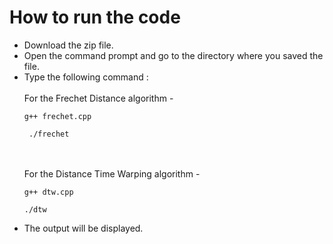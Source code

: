 # How to run the code
- Download the zip file.
- Open the command prompt and go to the directory where you saved the file.
- Type the following command :<br><br>
  For the Frechet Distance algorithm -
  ```
  g++ frechet.cpp
  ```
  ```
   ./frechet
  ```
  <br><br>
  For the Distance Time Warping algorithm -
  ``` 
  g++ dtw.cpp
  ```
  ```
  ./dtw
  ```
- The output will be displayed.
  
